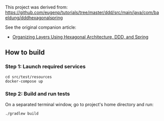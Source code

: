 This project was derived from:
https://github.com/eugenp/tutorials/tree/master/ddd/src/main/java/com/baeldung/dddhexagonalspring

See the original companion article:

- [Organizing Layers Using Hexagonal Architecture, DDD, and Spring](https://www.baeldung.com/hexagonal-architecture-ddd-spring)

## How to build

### Step 1: Launch required services

```console
cd src/test/resources
docker-compose up
```

### Step 2: Build and run tests

On a separated terminal window, go to project's home directory and run:

```console
./gradlew build
```
